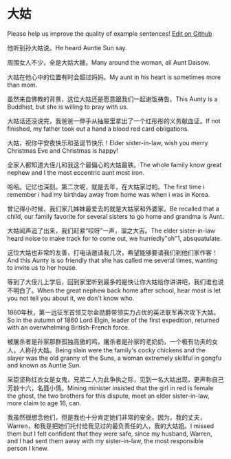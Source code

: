 # 大姑

Please help us improve the quality of example sentences! [Edit on Github](https://github.com/jiyushe/jiyu-example-sentence-source/blob/main/chinese/dagu.md)

<p><span class="chinese">他听到孙大姑说。</span><span class="english">He heard Auntie Sun say.</span></p>

<p><span class="chinese">周围女人不少，全是大姑大嫂。</span><span class="english">Many around the woman, all Aunt Daisow.</span></p>

<p><span class="chinese">大姑在他心中的位置有时会超过妈妈。</span><span class="english">My aunt in his heart is sometimes more than mom.</span></p>

<p><span class="chinese">虽然来自佛教的背景，这位大姑还是愿意跟我们一起谢饭祷告。</span><span class="english">This Aunty is a Buddhist, but she is willing to pray with us.</span></p>

<p><span class="chinese">大姑话还没说完，我爸爸一伸手从抽屉里拿出了一个红彤彤的义务献血证。</span><span class="english">If not finished, my father took out a hand a blood red card obligations.</span></p>

<p><span class="chinese">大姑，祝你平安夜快乐和圣诞节快乐！</span><span class="english">Elder sister-in-law, wish you merry Christmas Eve and Christmas is happy!</span></p>

<p><span class="chinese">全家人都知道大侄儿和我这个最偏心的大姑最铁。</span><span class="english">The whole family know great nephew and I the most eccentric aunt most iron.</span></p>

<p><span class="chinese">哈哈。记忆也深刻。第二次呢，就是去年，在大姑家过的。</span><span class="english">The first time i remember i had my birthday away from home was when i was in Korea.</span></p>

<p><span class="chinese">曾记得小时候，我们家几姊妹最爱去的就是大姑家和外婆家。</span><span class="english">Be recalled that a child, our family favorite for several sisters to go home and grandma is Aunt.</span></p>

<p><span class="chinese">大姑闻声追了出来，我们赶紧“哎呀”一声，溜之大吉。</span><span class="english">The elder sister-in-law heard noise to make track for to come out, we hurriedly"oh"1, absquatulate.</span></p>

<p><span class="chinese">这位大姑也非常的友善，打电话邀请我几次，希望能够要请我们到他们家作客！</span><span class="english">And this Aunty is so friendly that she has called me several times, wanting to invite us to her house.</span></p>

<p><span class="chinese">等到了大侄儿上学后，回到家里听到最多的是快让你大姑给你讲讲吧，我们谁也说不明白了。</span><span class="english">When the great nephew back home after school, hear most is let you not tell you about it, we don't know who.</span></p>

<p><span class="chinese">1860年秋，第一远征军首领艾尔金勋爵带领实力占优的英法联军再次攻下大姑。</span><span class="english">So in the autumn of 1860 Lord Elgin, leader of the first expedition, returned with an overwhelming British-French force.</span></p>

<p><span class="chinese">被屠杀者是孙家那群孤独高傲的鸡，屠杀者是孙家的老奶奶，一个极有功夫的女人，人称孙大姑。</span><span class="english">Being slain were the family's cocky chickens and the slayer was the old granny of the Suns, a woman extremely skillful in gongfu and known as Auntie Sun.</span></p>

<p><span class="chinese">采臣坚称红衣女是女鬼，兄弟二人为此争执之际，见到一名大姑出现，更声称自己芳龄十六，名聂小倩。</span><span class="english">Mining minister insisted that the girl in red is female the ghost, the two brothers for this dispute, meet an elder sister-in-law, more claim to age 16, can.</span></p>

<p><span class="chinese">我虽然很想念他们，但是我也十分肯定她们非常的安全。因为，我的丈夫，Warren，和我是把她们托付给我见过的最负责任的人，我的大姑姐。</span><span class="english">I missed them but I felt confident that they were safe, since my husband, Warren, and I had sent them away with my sister-in-law, the most responsible person I knew.</span></p>

